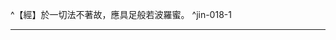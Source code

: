 ^【經】於一切法不著故，應具足般若波羅蜜。 ^jin-018-1

---

[^1]: 第二十九卷第十八＝第二十三十八【石】，〔第二十九〕－【元】【明】。（大正25，190d，n.5）
[^2]: 參見Lamotte（1949, p.1058, n.2）：pāramitā（波羅蜜）此一語詞係來自形容詞parama，其意僅單純指「最勝」、「最上」、「至高」。語源學所說「pāram ita」（去彼岸者）或「pāra-mita」（到達彼岸者），均純屬想像。關於此一語詞之語源學說明，見《俱舍論》卷18（大正29，95b26-27），《大乘阿毘達磨雜集論》卷11（大正31，747c21）。 ※有關pāramitā（波羅蜜）之語義，參見三枝充惪〈概說ボサシ、ハラミツ〉，收於《講座大乘佛教1》《大乘佛教とは何か》，pp.140-146。（春秋社，昭和56年12月1日）
[^3]: 波羅蜜。佛慧是波羅蜜，因中說果，菩薩慧亦名波羅蜜。（印順法師，《大智度論筆記》〔C022〕p.223）
[^4]: 參見Lamotte（1949, p.1058, n.3）：關於一切種智，參見《大智度論》卷11（大正25，137c-138a）。
[^5]: ┌ 佛 慧：實是波羅蜜──佛心變名一切種智......已度彼岸故。 般若波羅蜜 ┴ 菩薩慧：因得果名 菩薩名般若波羅蜜......行慧求度故。 （印順法師，《大智度論筆記》〔A029〕p.55）
[^6]: 實相：即是般若。（印順法師，《大智度論筆記》〔C003〕p.185） 慧眼淨能得實相，實相即是般若。（印順法師，《大智度論筆記》〔C031〕p.234）
[^7]: 參見釋厚觀、郭忠生合編，〈《大智度論》之本文相互索引〉，《正觀》（6），p.37：《大智度論》卷28（大正25，267a5），卷46（391b19-28），卷51（423c7-17），卷53（437c21-24），卷73（572b27-c），卷79（618a25-619b）。
[^8]: 燃燈喻，參見釋厚觀、郭忠生合編，〈《大智度論》之本文相互索引〉，《正觀》（6），p.37：《大智度論》卷79（大正25，618c2-9），卷84（651a），卷85（656a11-18），卷97（736c7-9），卷6（106c11-12）。
[^9]: 實＝是【宋】【元】【明】【宮】，〔實〕－【石】。（大正25，190d，n.9）
[^10]: 實相：不可破壞，常住不異，無能作者。（印順法師，《大智度論筆記》〔C003〕p.185）
[^11]: 「觀一切法非常非無常，......亦不作是觀」，《放光般若經》卷5有一段類似的文句，但《放光般若經》是須菩提答舍利弗，而非佛語須菩提。參見《放光般若經》卷5：「^舍利弗！所問何等為觀行般若波羅蜜？菩薩亦不觀五陰有常、無常，亦不觀五陰苦、樂，亦不觀五陰有我、非我，亦不空、亦非不空，亦不相、亦非不相，亦不願、亦非不願，亦不滅、亦非不滅，亦不寂、亦非不寂，亦不作是觀，至六波羅蜜，從內外空至有無空，及佛十八法亦復如是；諸三昧門、陀隣尼門，至薩云若，乃至滅、不滅，亦不作有常、無常觀。舍利弗！行般若波羅蜜菩薩當作是觀。」（大正8，36a12-20） 「觀諸法非常非無常」等，參見釋厚觀、郭忠生合編，〈《大智度論》之本文相互索引〉，《正觀》（6），p.37-38： 《大品般若經》卷1〈3 習相應品〉（大正8，223c20-224a4），卷2〈7 三假品〉（大正8，231a21-b2），卷3〈9 集散品〉（大正8，235b14-26），卷3〈10 行相品〉（大正8，237b13-28），卷4〈11 幻人無作品〉（大正8，240a19-b26），卷7〈26 無生品〉（大正8，270c6-17），卷7〈27 天主品〉（大正8，274b26-c1），卷12〈43 無作實相品〉（大正8，308b18-c4），卷20〈67 無盡品〉（大正8，364c14-23），卷21〈69 方便品〉（大正8，370c1-4）；Pañcaviṃśati（梵本《二萬五千頌般若經》）（DUTT），p.257。
[^12]: 般若：實法，不顛倒，想觀除，言語滅。（印順法師，《大智度論筆記》〔C004〕p.187） 實相：捨一切觀，滅一切言，離諸心行，本不生滅，如涅槃相。（印順法師，《大智度論筆記》〔C003〕p.185）
[^13]: 參見Lamotte（1949, p.1060, n.2）：有多部《般若經》均以「讚般若波羅蜜偈」作為其序文：Pañcaviṃśati（梵本《二萬五千頌般若經》）, ed. N. DUTT, pp.1-3; Aṣṭasāhasrikā（梵本《八千頌般若經》）, ed. R. MITRA, Biblotheca Indica, pp.1-3（同見R.MITRA, Sanskrit buddhist Literature of Nepal, pp.190-192）; Suvikrāntavikrāmi（《善勇猛般若經》）, ed. T. MATSUMOTO（松本德明），Die P.P.Literatur, Stuttgart, 1932, appendice, pp.1-3.但是此一「讚般若波羅蜜偈」僅見諸此等「般若經」之梵文寫本，在漢譯本及與此相當部分之西藏譯本，均沒有看到。
[^14]: 般若：無量罪除，心淨第一，能見般若。（印順法師，《大智度論筆記》〔A039〕p.74）
[^15]: 虛空：無所染著，無戲無文字。（印順法師，《大智度論筆記》〔C005〕p.189）
[^16]: 佛、般若、涅槃不二。（如法觀則一）（印順法師，《大智度論筆記》〔C022〕p.223）
[^17]: 般若：能生諸佛，是諸佛母。 能生諸佛菩薩，是眾生祖母。 （印順法師，《大智度論筆記》〔C004〕p.187）
[^18]: 見與不見俱縳俱脫。（印順法師，《大智度論筆記》〔C004〕p.187）
[^19]: 般若如幻化，見而不可見。（印順法師，《大智度論筆記》〔A039〕p.75）
[^20]: 大小道果皆出般若。（印順法師，《大智度論筆記》〔C004〕p.187）
[^21]: 二諦：世俗假名說無所說。（印順法師，《大智度論筆記》〔C006〕p.191）
[^22]: 般若：實慧如大火聚，不可觸捉。（印順法師，《大智度論筆記》〔C004〕p.187）
[^23]: 取與不取。一切不取，不取不取＝是名不取。 取於不取＝是即名取。 （印順法師，《大智度論筆記》〔C022〕p.223）
[^24]: 般若：無壞相，過言語，無所依。（印順法師，《大智度論筆記》〔C004〕p.187，〔D003〕p.242）
[^25]: 般若名大。能到智慧大海彼岸故，能生佛等四種大人故，能與眾生涅槃大果故。（印順法師，《大智度論筆記》〔C022〕p.223）
[^26]: 秦＝此【明】。（大正25，191d，n.5）
[^27]: 般若：能生四大人。（印順法師，《大智度論筆記》〔C004〕p.187）
[^28]: 六度。五度離般若，但與世間果。（印順法師，《大智度論筆記》〔D005〕p.245）
[^29]: 般若：攝聲聞辟支佛智慧盡。（印順法師，《大智度論筆記》〔C004〕p.187）
[^30]: ┌ 學：八忍、八智、九無礙中金剛三昧慧。 三學慧 ┤ 無學：第九解脫智------盡、無生智。 └ 非學非無學：乾慧地、不淨、安那般那、欲界繫四念處、四加行。 （印順法師，《大智度論筆記》〔A028〕p.54）
[^31]: 《大智度論》卷75：「^乾慧地有二種：一者、聲聞，二者、菩薩。聲聞人獨為涅槃故，勤、精進、持戒、心清淨堪任受道，或習觀佛三昧、或不淨觀、或行慈悲、無常等觀，分別集諸善法、捨不善法，雖有智慧，不得禪定水則不能得道，故名乾慧地；於菩薩則初發心乃至未得順忍。性地者，聲聞人從煖法乃至世間第一法；於菩薩得順忍，愛著諸法實相，亦不生邪見，得禪定水。」（大正25，585c28-586a8）
[^32]: 清朝：清晨。三國魏阮籍《詠懷》之七八："清朝飲醴泉，日夕棲山崗。"（《漢語大詞典》（五），p.1319）
[^33]: 國王覩無常成因緣覺。（印順法師，《大智度論筆記》〔I014〕p.431） 國王見華樹毀成辟支佛。（印順法師，《大智度論筆記》〔H025〕p.418）
[^34]: ┌ 因緣覺 辟支佛有二 ┴ 獨 覺 ┬ 本是學人，七生滿已，出無佛世，名小辟支迦 └ 百劫作功德，少具相好 ──── 名大辟支迦 （印順法師，《大智度論筆記》〔A006〕p.11） 辟支佛：因緣覺、獨覺---獨覺又二。 有相（多三十二，少一），能於深法總別相入。 小辟支或不如舍利弗等。 （印順法師，《大智度論筆記》〔D032〕p.281）
[^35]: 參見Lamotte（1949, p.1069, n.1）：依佛典之記載，辟支佛（獨覺）並有二種：部行獨覺、麟角獨覺。 部行獨覺：是古代的聲聞眾，他們於佛陀在世而正法住世時，已經證得須陀洹或斯陀含，而於無佛在世、正法不行之時，自悟得阿羅漢。參見《俱舍論》卷12（大正29，64a） 麟角獨覺：則是在百劫中，自修正覺之加行道，而其證悟勿須求諸佛陀之教法，即可獨自證悟。他們僅求本身之解脫，而不救度教化眾生。參見《俱舍論》卷12（大正29，64b），卷23（大正29，120c）
[^36]: 大辟支佛亦＝二【石】，〔大辟支佛亦〕－【宮】，（二）＋大【宋】【元】【明】。（大正25，191d，n.14）
[^37]: 一＝二【宋】【元】【宮】，〔一〕－【石】。（大正25，191d，n.16）
[^38]: 十＋（相或）【宋】【元】【明】【宮】。（大正25，191d，n.18）
[^39]: 《中阿含經》卷30《福田經》：「^云何九無學人？^（1）^思法，^（2）^昇進法，^（3）^不動法，^（4）^退法，^（5）^不退法，^（6）^護法護則不退、不護則退，^（7）^實住法，^（8）^慧解脫，^（9）^俱解脫，是謂九無學人。」（大正1，616a17-19）
[^40]: 三種智慧：聲聞智慧、辟支佛智慧、佛道智慧。
[^41]: 參見Lamotte（1949, p.1070, n.1）：此一概念在前《大智度論》卷2（大正25，66b）已有詳細說明。
[^42]: 攢＝抨【元】【明】，＝鑽【宮】，＝杵【石】。（大正25，191d，n.20） 攢（^ㄘㄨㄢˊ）：1.簇聚，聚集。攢（^ㄗㄢˇ）：1.積聚，積蓄。（《漢語大詞典》（六），p.984） 抨（^ㄆㄥ）：4.攪拌擊搗。北魏賈思勰《齊民要術‧養羊》："抨酥法：以夾榆木碗為杷子抨酥......旦起，瀉酪著甕中炙，直至日西南角，起手抨之，令杷子常至甕底。"（《漢語大詞典》（六），p.449）
[^43]: 尿＝糞【宋】【元】【明】【宮】【石】。（大正25，191d，n.22）
[^44]: ┌ 一、戒定慧俱不真實。 外道不如佛法 ┴ 二、五戒隨緣得開許。 （印順法師，《大智度論筆記》〔A028〕p.54）
[^45]: 破我。我若壞如牛皮墮無常，不壞如虛空墮常，皆無罪福。（印順法師，《大智度論筆記》〔D001〕p.237）
[^46]: 外道禪之失：我心逐禪故，多愛見慢故。（印順法師，《大智度論筆記》〔A057〕p.97）
[^47]: 外道空：觀空而取空相，空法不知我空。（印順法師，《大智度論筆記》〔C022〕p.223）
[^48]: 想＝相【宋】【宮】。（大正25，191d，n.25）
[^49]: 無想定：心雖暫滅，定力強令心滅，非智慧力，於此生涅槃想。（印順法師，《大智度論筆記》〔A057〕p.97）
[^50]: 悟＝寤【元】【明】。（大正25，191d，n.26） 寤（^ㄨˋ）：1.醒，睡醒，蘇醒。2.醒悟，覺醒。（《漢語大詞典》（三），p.1603）
[^51]: 四＝三【宋】【元】【明】【宮】【石】。（大正25，192d，n.1）
[^52]: 非非定：有細想，識依三眾住。（印順法師，《大智度論筆記》〔A057〕p.97）
[^53]: 參見Lamotte（1949, p.1072, n.2）：四眾：亦即指四無色蘊：受、想、行、識。
[^54]: 屬因緣，無常，苦，空，無我──應捨。（印順法師，《大智度論筆記》〔C031〕p.234）
[^55]: 尺蠖（^ㄏㄨㄛˋ）：蛾的幼蟲，體柔軟細長，屈伸而行。因常用為先屈後伸之喻。（《漢語大詞典》（四），p.9）
[^56]: 外道離欲得禪：依上離下，不離有頂。（印順法師，《大智度論筆記》〔A057〕p.97）
[^57]: 參見Lamotte（1949, p.1073, n.2）：外道所修持之有漏道，並無法超越非有想非無想處以證得滅受想定及涅槃。參見《大智度論》卷31（大正25，186c-187a）
[^58]: 身為牛＝牛為身【宋】【元】【明】【宮】【石】。（大正25，192d，n.3）
[^59]: 渧＝滴【宋】【元】【明】【宮】。（大正25，192d，n.6）
[^60]: 婦＝妻【宋】【元】【明】【宮】。（大正25，192d，n.7）
[^61]: ┌ 或說有或說無 ┐ │ 或說常或說無常 ├ 無智人謂為乖諍 佛隨眾生種種說 ┤ 或說苦或說樂 │ │ 或說我或說無我 ├ 智者知皆是實 └ 或說行諸善法或說無作 ┘ （印順法師，《大智度論筆記》〔A016〕p.30）
[^62]: 參見印順法師，《印度佛教思想史》，pp.137-139；《空之探究》，pp.94-101；《大智度論之作者及其翻譯》，pp.4-86。
[^63]: 蜫勒門：有隨相門，有對治門。 心心數法同相同緣。三十七品實一，觀待安立。 四念處治四倒。說愛、說瞋、說無明。見、慢、疑，無明所攝。一切結使皆入三毒。（印順法師，《大智度論筆記》〔A044〕p.82）另參見印順法師，《說一切有部為主的論書與論師之研究》，pp.16-18。
[^64]: 參見Lamotte（1949, p.1074, n.2）：這位是指《藏論》之作者摩訶迦旃延，並不是《發智論》之作者迦旃衍尼子。
[^65]: 參見《增壹阿含經》卷1（大正2，551a13-14）。
[^66]: 是＝先【宮】。（大正25，192d，n.12）
[^67]: 參見Lamotte（1949, p.1076, n.1）：此一頌文可說是佛教之基本信條：法由因而生，在《大智度論》卷11（大正25，136c4）已經提及。《五分律》卷16：「^我師所說，法從緣生，亦從緣滅，一切諸法，空無有主。」（大正22，110b17-19） 參見Vinaya, I, p.39："ye dhammā hetuppabhavā, tesaṃ hetuṃ tathāgato āha; tesañca yo nirodho, evaṃvādī mahāsamaṇo"ti.（從因所生的諸法，它們的因，如來已說；它們的滅〔如來也已說〕，大沙門有如是的教說。）另參見Samanta-pāsādikā（《善見律》）, V, p.975。
[^68]: 參見《大集法門經》卷上：「^四顛倒是佛所說，謂：無常謂常，是故生起想顛倒、心顛倒、見顛倒；以苦謂樂，是故生起想、心、見倒；無我謂我，是故生起想、心、見倒；不淨謂淨，是故生起想、心、見倒。如是等名為四顛倒。」（大正1，229c20-24）
[^69]: 《大智度論》卷19：「^是八正道有三分：三種為戒分，三種為定分，二種為慧分。」（大正25，203a23-24） 戒分：正語、正業、正命；定分：正精進、正念、正定；慧分：正見、正思惟。
[^70]: 《阿毘達磨品類足論》卷1：「^隨眠有七種，謂欲貪隨眠、瞋隨眠、有貪隨眠、慢隨眠、無明隨眠、見隨眠、疑隨眠。欲貪隨眠有五種，謂欲界繫見苦、集、滅、道、修所斷貪。......有貪隨眠有十種，謂色界繫五、無色界繫五。色界繫五者，謂色界繫見苦、集、滅、道、修所斷貪。無色界繫五亦爾。」（大正26，693b28-c5）
[^71]: 〔十〕－【宮】【明】。（大正25，192d，n.13）
[^72]: 《大正藏》原文雖作「十五種瞋是瞋恚毒」，但【宮】【明】本作「五種瞋是瞋恚毒」。因為色界與無色界無瞋，故從內容看來，似以「五種瞋是瞋恚毒」為佳。參見：《阿毘達磨品類足論》卷1：「^瞋隨眠有五種，謂見苦、集、滅、道、修所斷瞋。」（大正26，693c2-3）
[^73]: 《阿毘達磨品類足論》卷1：「^無明隨眠有十五種，謂欲界繫五、色界繫五、無色界繫五。欲界繫五者，謂欲界繫見苦、集、滅、道、修所斷無明，色、無色界繫各五亦爾。」（大正26，693c8-11）
[^74]: 結＝諸【宋】【元】【明】【宮】【石】。（大正25，192d，n.14）
[^75]: ┌ 佛自說諸法名義。 阿毘曇有二 ┴ 佛說諸法名，後弟子解其義。 （印順法師，《大智度論筆記》〔A029〕p.56）
[^76]: 現存《阿含經》未見「世第一法」之語詞。 參見《阿毘達磨大毘婆沙論》卷2所引契經：「^《契經》中佛世尊說：若有一類於諸行中不能如理思惟，能起世第一法，無有是處；若不能起世第一法，能入正性離生，無有是處；若不能入正性離生，能得預流、一來、不還、阿羅漢果，無有是處；若有一類於諸行中能如理思惟，起世第一法，斯有是處。」（大正27，5b11-17）
[^77]: 空門，參見印順法師，《空之探究》，pp.92-101。
[^78]: 參見《中阿含經》卷11《頻鞞娑邏王迎佛經》（大正1，498a-b），《頻婆娑羅王經》（大正1，826a-c）。
[^79]: 參見Lamotte（1949, p.1079, n.2）：參見《中阿含經》卷11（62經）《頻鞞娑邏王迎佛經》：「^愚癡凡夫不有所聞，見我是我而著於我，但無我，無我所；空我，空我所。法生則生，法滅則滅，皆由因緣合會生苦。若無因緣，諸苦便滅。眾生因緣會相續，則生諸法。」（大正1，498b10-14）
[^80]: 印順法師，《空之探究》，pp.98-99： ^說法空的聲聞學派，引了《大空經》、《梵網經》、《義品》三經，並說「處處聲聞經中說諸法空」。《大智度論》在說「一切法空」後，又簡略的引述了聲聞藏的六（或七）經，如《大智度論》卷31（大正25，295b-c）說。（詳見印順法師，《空之探究》，pp.92-101）。
[^81]: 參見《雜阿含經》卷14（297經）（大正2，84c11-85a10）。
[^82]: 印順法師，《空之探究》，p.84： ^《大空經》所說，是否定「老死（等）是我」、「老死屬我」的邪見，與「命即是身」、「命異身異」的二邊邪見相同，而說十二緣起的中道正見。命即是身──我即老死（以身為我）。命異身異──老死屬我（以身為我所）。命是一般信仰的生命自體，也就是我的別名。身是身體（肉體），這裡引申為生死流轉（十二支，也可約五陰，六處說）的身心綜合體。
[^83]: 愛受＝受愛【宋】【元】【明】【宮】【石】。（大正25，192d，n.19）
[^84]: 參見印順法師，《空之探究》，pp.93-97。
[^85]: 參見Lamotte（1949, p.1081, n.1）：參見Dīgha（巴利《長部》） I, pp.22-24；《長阿含經》卷14（21經）《梵動經》（大正1，89c19-94a12）。關於「十四無記法」之說明，參見《大智度論》卷2（大正25，74c）。
[^86]: 念佛三昧：平時念佛，雖失念命終，必至善處。（印順法師，《大智度論筆記》〔C002〕p.182）
[^87]: 佛慰摩訶男死必生善處。（印順法師，《大智度論筆記》〔H025〕p.418） 摩訶男王問佛後生事。（印順法師，《大智度論筆記》〔I014〕p.431） 參見《雜阿含經》卷33（930經）（大正2，237b22-c8），《別譯雜阿含經》卷8（155經）（大正2，432b14-27）。
[^88]: 無常：處處說無常，處處亦說不滅，法若生滅無常，云何言功德熏心。（印順法師，《大智度論筆記》〔D018〕p.262）
[^89]: 《大智度論》卷1：「^有四種悉檀：一者、世界悉檀，二者、各各為人悉檀，三者、對治悉檀，四者、第一義悉檀。」（大正25，59b18-20） ┌ 破常顛倒───說無常 ┌ 對治悉檀 ┴ 破不信後世──說行業百千萬世不失 佛法 ┴ 第一義悉檀──實相非常非無常 （印順法師，《大智度論筆記》〔A016〕p.30）
[^90]: 無常：破常故說無常，非第一義（邪見）。（印順法師，《大智度論筆記》〔D018〕p.262） 《大智度論》卷1：「^著常顛倒眾生，不知諸法相似相續有。如是人觀無常，是對治悉檀，非第一義。何以故？一切諸法自性空故。如說偈言：無常見有常，是名為顛倒，空中無無常，何處見有常？」（大正25，60b13-18）
[^91]: 實相非常非無常。（印順法師，《大智度論筆記》〔C003〕p.184）
[^92]: 論力與佛論。（印順法師，《大智度論筆記》〔H025〕p.418） 參見Lamotte（1949, p.1084, n.1）：此處所提及之論力梵志應該就是巴利文獻所稱之遊行者外道波須羅（Pasūra）（cf. Suttanipāta（巴利《經集》）v. 824-v. 834; Suttanipāta Comm.（巴利《經集》注釋書） II, p.538以下）。......佛陀即是在此一場合宣說《波須羅經》（Pasūrasutta），而其偈頌被編入《經集》（Suttanipāta）之〈義品〉（Aṭṭhaka）。 另參見印順法師，《空之探究》，pp.97-98，《佛說義足經》卷上（大正4，179c-180a）。
[^93]: 梨＝利【宋】【元】【明】【宮】【石】。（大正25，193d，n.5） 梨昌：Licchavi。《一切經音義》：「^隨耶利（或云墮舍利，或云墮舍種，或言栗唱，或言離昌，或作離車，或作𤝽車，或作梨昌，皆梵言訛轉也。正言栗呫婆，此云仙族、王種。呫音昌葉反，經論中或作「離車」或作「律車」，同一也）。」（大正54，357c15-16）
[^94]: 雇：1.買勞動力。5.給價，付報酬。（《漢語大詞典》（十一），p.833）
[^95]: 各＝名【宋】【元】【明】【宮】。（大正25，193d，n.8）
[^96]: 參見Lamotte（1949, p.1089, n.1）：關於《義品》，即是所謂之Arthavarga。在此之前，《大智度論》已經兩次引用此一古老之典籍，第一次引稱《眾義經》（卷1（大正25，60c-61a）），第二次則稱《阿他婆耆經》（卷1（大正25，63c-64a））。此處所引之五首詩頌相當於巴利《義品》之《婆須羅經》（Pasūrasutta）之十首詩頌（Suttanipāta（巴利《經集》）v.824-v.834）。
[^97]: 參見Lamotte（1949, p.1089, n.2）：參較Suttanipāta（巴利《經集》）, v. 824：「他們說：『只有這個是清淨』；而他們認其他的教法都沒有清淨。他們認為是好而信受之教法，大多依附於單一之真理。」
[^98]: 參見Lamotte（1949, p.1089, n.3）：Suttanipāta（巴利《經集》）v. 825：「他們喜好爭辯，強迫大眾，指摘某某愚蠢；他們進行論辯，攻擊他人，期望受到讚賞且表現善於言說。」
[^99]: 墮＝墜【宋】【元】【明】【宮】。（大正25，193d，n.9）
[^100]: 參見Lamotte（1949, p.1089, n.4）：Suttanipāta（巴利《經集》）v.827a,c; 829a,c; 830c,d：「其主張被認為是低劣之人感到苦惱，憂傷失敗。另一方面，受大眾讚揚之人則呈現歡顏，且洋洋得意。看到這些，你們不要再諍論了，因為有智之人說：清淨並不在（諍論）那裡。」
[^101]: 印順法師，《空之探究》，p.98：「^〈義品〉的成立很早，《雜阿含經》（「弟子記說」）已經解說到了（卷20（大正2，144b-c））。從《大智度論》與《瑜伽論》的引用，可見〈義品〉對大乘法性空寂離言的思想，是有重要影響的。上文所引的五偈，是論力（《義足經》作勇辭，勇辭是論力的異譯。《經集》〈義品〉作波須羅）梵志舉外道的種種見，想與佛論諍誰是究竟的。佛告訴他：人都是愛著自己的見解，以自己的見解為真理，自是非他的互相論諍，結果是勝利者長憍慢心，失敗者心生憂惱。這意味著：真理是不能在思辨論諍中得來的，引向法性離言空寂的自證。」
[^102]: 空：法自性空，不以智慧故空。（印順法師，《大智度論筆記》〔C014〕p.209） 大乘法空：法性自空，不以智慧方便故空。（印順法師，《大智度論筆記》〔D015〕p.259）
[^103]: 自＋（相）【宋】【宮】【石】。（大正25，193d，n.13）
[^104]: 參見釋厚觀、郭忠生合編，〈《大智度論》之本文相互索引〉，《正觀》（6），p.39： （1）《大品般若經》卷3〈9 集散品〉（大正8，235a），卷16〈54 大如品〉（大正8，337b4-5），卷21〈70 三慧品〉（大正8，373c3-10）。 （2）《放光般若經》卷2〈11 本無品〉（大正8，14b），卷12〈55 歎深品〉（大正8，85b2），卷16〈70 漚惒品〉（大正8，112c4-8）。 （3）《Pañcaviṃśati》（梵本《二萬五千頌般若經》）（DUTT），p.257。
[^105]: 〔真空〕－【宋】【元】【明】【宮】【石】。（大正25，193d，n.11）
[^106]: 大乘法空：諸法真空不破不壞。（印順法師，《大智度論筆記》〔D015〕p.259）
[^107]: 見＋（人）【宋】【元】【明】【宮】。（大正25，193d，n.13）
[^108]: 畢竟空：無決定相可取，第一實法滅諸戲論涅槃相。 是真空＝＝ 愛多者，喜生著，以無常苦義示之，名無作解脫門 見多者，虛妄分別諸法生邪見，直為說畢竟空 （印順法師，《大智度論筆記》〔C006〕p.192）
[^109]: 愛＝受【石】。（大正25，194d，n.1）
[^110]: 須陀（śveta），《一切經音義》卷43：「^須陀食，或云修陀，此天食也。修陀，此譯云白也；《隨相論》云：須陀，此云善陀，此言貞實也。」（大正54，597b16） 《翻譯名義集》卷7：「^修陀，此譯云白，或云須陀，此天食也。」（大正54，1174b22）
[^111]: 參見《大智度論》卷31（大正25，287c-288a），卷94（大正25，720c）。
[^112]: 〔貴〕－【宋】【元】【明】【宮】【石】。（大正25，194d，n.6）
[^113]: 田夫啞鹽譬。（印順法師，《大智度論筆記》〔I014〕p.431） 參見Lamotte（1949, p.1094, n.1）：關於此一譬喻，參見《百喻經》卷1（大正4，543a）。
[^114]: 不行功德而欲得空是為邪見。（印順法師，《大智度論筆記》〔D015〕p.259）
[^115]: 知佛法義不相違，皆無有罣礙，是般若力。（印順法師，《大智度論筆記》〔A039〕p.75）
[^116]: 蜫勒門：偏執墮有無中。（印順法師，《大智度論筆記》〔A044〕p.82） 印順法師，《印度佛教思想史》，p.138： ^阿毘曇分別法的自相、共相，因而引起一一法實有自性的執見，所以墮在有中。空門說法空，如方廣道人那樣，就是墮在空無中。蜫勒是大迦旃延所造的論，依真諦的《部執異論疏》說：大眾部分出的分別說（玄奘譯作「說假」）部，是大迦旃延弟子：『此是佛假名說，此是佛真實說；此是真諦，此是俗諦。』分別的說實說假，說真說俗，很可能墮入有無中的。
[^117]: 知一相，能知種種相。（印順法師，《大智度論筆記》〔C004〕p.188）
[^118]: ┌ 初學種種別，後皆同一。───┐ 一道、種種道 ┴ 雖一道無二，導眾生故分別說。┴ 一相、種種相 （印順法師，《大智度論筆記》〔A009〕p.16。參見《大智度論》卷27（大正25，258b）
[^119]: ┌─┬ 有 ------因是有，諸法有心生（言無即是有） │ └ 無 ------此（牛）無彼（羊）故，法若即有，羊應是牛，法若異， │ 有則無 ├── 一 ------因一一心生，積眾一假名多 菩薩觀一切法一相 ┼─┬ 有因------諸法皆有所因 │ └ 無因------因若有因則無窮，無窮則無因；因若無因，此因亦非因 ├─┬ 有相------法法有相，如地堅等 │ └ 無相------緣合而生，無自性故 └── 不合、不散，無色、無形、無對、無示、無說，一相，所謂無相 （印順法師，《大智度論筆記》〔A030〕p.57）
[^120]: （一）＋相【元】【明】。（大正25，194d，n.7）
[^121]: 〔法〕－【宋】【元】【明】【宮】【石】。（大正25，194d，n.9）
[^122]: 〔等〕－【宋】【元】【明】【宮】【石】。（大正25，194d，n.10）
[^123]: 參見稍前之文（大正25，194b7）。
[^124]: ┌ 一法是地，餘三應非 ┌ 甲、破四塵和合為地 ┴ 四法云何為一 │ 乙、破四塵合時生地 ──能所既異，應有異根異識知地 破四大 ┤ ┌ 若所造但可見色，香味觸應非地 │ │ 若能造是堅相，水月等中應無堅可得 │ ┌ 難能所不同 ┴ 風及風種應分別，地及地種應無異 └ 丙、破毘曇假實四大 ┤ ┌ 都熱應捨自相 │ ┌ 三大隨一大┴ 不熱應不名火 └ 難四大不離 ┴ 細不可知應是無 （印順法師，《大智度論筆記》〔A031〕p.58）
[^125]: 色蘊：色、香、味、觸和合名地。（印順法師，《大智度論筆記》〔D001〕p.236） 參見Lamotte（1949, p.1097, n.6）：在世俗之用法，「地」──此應與「地界」加以區別──是指顏色（顯色）與外形（形色）〔《俱舍論》卷1（大正29，3b），地謂顯形色）〕；然而一切可見色之中，色與香、味、觸不是可分離的〔《俱舍論》卷1（大正29，18c）〕。
[^126]: 參見Lamotte（1949, p.1098, n.1）：異論者此處所提出的辯解是（說一切有部）毘婆沙師之理論。依其理論，所謂之「地界」（此處譯為「地種」）與一般世俗所稱之「地」，二者是有所不同的。在作為大種時，「地界」同時兼指是特性（自性），即堅性，以及依賴「地界」所成立之物質，即大種所造色。而在一般之用法，「地」之一字是指顯色（顏色）及形色（外形）。但是大種無法單獨的存在；四大種在一切物質客體上展現其業用：持（dhṛti）、攝（saṃgraha）、熟（pakti）及長（vyūhana）。〔《俱舍論》卷1（大正29，3b），《俱舍論》卷4（大正29，18c）〕 另一方面，由大種所任持之所造色，則與香、味、觸三者相依互存，不可分離。從而物質的最小構成物──微聚（saṃghātāṇu，極微之聚合）最少有八種實體：四大種及四所造色：色、香、味、觸〔《俱舍論》卷4（大正29，18b24-25）〕。《大智度論》此處即在批評此種理論。
[^127]: 則＝相【宋】【元】【明】【宮】。（大正25，194d，n.12）
[^128]: 色蘊。水月等色中無堅相。（印順法師，《大智度論筆記》〔D001〕p.236）
[^129]: 參見Lamotte（1949, p.1099, n.1）：依《俱舍論》卷1〈1 分別界品〉（大正29，3b）之說明，風界是以「動」為性之法；而世間所稱「風」是指「風界」，或是指顯色及形色；而事實則說「黑風」、「團色」等等。
[^130]: 參見Lamotte（1949, p.1099, n.2）：例如地種是堅性，仍存在於水，因為水支撐船等等。
[^131]: 〔可〕－【宋】【元】【明】【宮】【石】。（大正25，195d，n.1）
[^132]: 〔相〕－【宋】【元】【明】【宮】。（大正25，195d，n.2）
[^133]: ┌ 若有相，則非無相 無相 ┴ 若無相，不應作難 （印順法師，《大智度論筆記》〔A030〕p.57）
[^134]: 參見Lamotte（1949, p.1100, n.1）：無相無相三昧是以無相三昧之非擇滅無為為所緣境界，參見《俱舍論》卷28〈8 分別定品〉（大正29，150a）。
[^135]: 參見印順法師，《說一切有部為主的論書與論師之研究》，pp.152-154： ^〈辯千問品〉：依古阿毘達磨，《法蘊論》的論題，而作諸門分別，這是不消多說的。然對〈千問〉的意義，還值得考慮。奘譯《品類論》卷10〈辯千問品〉（大正26，733a）說：「學處淨果行聖種，正斷神足念住諦，靜慮無量無色定，覺分根處蘊界經。......經謂頌中前九後九，及各總為一，合有二十經。依一一經，為前五十問。」《眾事分阿毘曇論》，雖分列前九後九──十八經，但沒有總經；就是《品類論》，也是沒有的。所以，奘譯本想依二十經，各五十問，合成千問，以解說〈千問品〉的名義，與實際是不相符合的。考《大智度論》卷18（大正25，195a）說：「一切法攝入二法中，所謂名、色，色、無色，可見、不可見，有對、無對，有漏、無漏，有為、無為等，二百二法門，如千難品說」。又《論》卷27（大正25，259b-c）說：「一切法，所謂色、無色法，可見、不可見，有對、無對，有漏、無漏......如是等無量二法門攝一切法，如阿毘曇攝法品中說。」〈千難品〉，是〈千問品〉的異譯。所說的「二百二法門」，應讀為「二，百二法門」；就是二數的法門，有百零二門。這與〈辯攝等品〉（就是〈攝法品〉）的百零三門，《法集論》的百門，雖次第與內容有出入，但數目是非常接近的。據龍樹所見的，〈千問品〉與〈攝法品〉，是一樣的。這在銅鍱部：《法集論》是二數的百法門；《分別論》的「問分」（論門分別），也還是二數的百法門。《舍利弗阿毘曇論》「非問分」〈界品〉，凡六十二門；「問分」的分別，雖減省為三十四門，大致也還是相同的。但與此相當的〈辯攝等品〉，〈辯千問品〉，論門的距離很大。依龍樹所見，〈千問品〉的論門分別，是與〈辯攝等品〉一致的。千問，只是形容論門問答的眾多而已。或者對論門重新整理，大概是五十問吧（確數是很難計算的）！這才以二十經，總成千問，這不是說一切有部〈千問品〉的原型。總之，《法集論》的論母與〈概說品〉，《舍利弗阿毘曇論》「非問分」〈界品〉，與〈辯攝等品〉相當。《分別論》的「問分」，《舍利弗阿毘曇論》「問分」，與〈辯千問品〉相當。這都是承受古型的阿毘達磨，而成為某一部派的新論書。
[^136]: 說＝脫【宮】。（大正25，195d，n.4）《大正藏》原作「說」，今依【宮】作「脫」。 《長阿含經》卷9（10經）《十上經》：「^云何二證法，謂明與解脫。」（大正1，53a19）
[^137]: 《阿毘達磨大毘婆沙論》卷42：「^云何易滿？答：諸不重食、不重噉、不多食、不多噉、不大食、不大噉，少便能濟，是謂易滿。不重食等，名雖有異，而體無別，皆為顯示易滿義故。云何易養？答：諸不饕、不極饕，不餮、不極餮，不耽、不極耽，不嗜、不極嗜，不好咀嚼，不好嘗啜，不選擇而食，不選擇而噉，趣得便濟，是謂易養。諸不饕等，名雖有異而體無別，皆為顯示易養義故。」（大正27，215c29-216a7）
[^138]: 〔分別〕－【宋】【元】【明】【宮】【石】。（大正25，195d，n.6）
[^139]: 〔更不......也〕十字－【石】。（大正25，195d，n.9）
[^140]: 《阿毘達磨大毘婆沙論》卷141：「^四神足者：一、欲三摩地斷行成就神足，二、勤三摩地斷行成就神足，三、心三摩地斷行成就神足，四、觀三摩地斷行成就神足。問云：何名神？云何名足？有作是說：三摩地名神，欲等四名足，由四法所攝受令三摩地轉故。」（大正27，725a28-b3）
[^141]: 《眾事分阿毘曇論》卷4：「^四聖種：謂隨乞得衣知足聖種，謂隨乞得食知足聖種，謂隨得眠臥具等知足聖種，謂樂閑靜樂修聖種。」（大正26，645a28-b2）
[^142]: 《長阿含經》卷8（9經）《眾集經》：「^謂四知：可受知受、可行知行、可樂知樂、可捨知捨。」（大正1，51a25-26）
[^143]: 《成實論》卷6：「^如四信中，於佛等生淨心。」（大正32，288a19） 《大乘義章》卷11：「^大乘所說多同毘曇，又說四信為不壞淨。」（大正44，683a7-8） 四信：信佛、信法、信僧、信聖戒。
[^144]: 《長阿含經》卷8（9經）《眾集經》：「^四道：苦遲得、苦速得、樂遲得、樂速得。」（大正1，51a12-13）
[^145]: 《大集法門經》卷1：「^四攝法是佛所說：謂布施、愛語、利行、同事。」（大正1，229b28-29）
[^146]: 《大寶積經》卷52：「^菩薩摩訶薩，修行般若波羅蜜多故，於四依趣善能具足。何等為四？所謂依趣於義，不依趣文；依趣於智，不依趣識；依趣於了義經，不依趣不了義經；依趣於法，不依趣數取趣者。」（大正11，303b24-28）
[^147]: 四善根：煖、頂、忍、世第一法。
[^148]: 《阿毘達磨大毘婆沙論》卷29：「^復次，若有行相加行、無間、解脫、勝進四道可得。」（大正27，150b26-27）
[^149]: 參見《成實論》卷2〈16 四法品〉：「^經中說天人四輪能增善法：一、住善處，二、依善人，三、自發正願，四、宿殖善根。」（大正32，250b19-21）
[^150]: 《成實論》卷2：「^有四堅法：說堅、定堅、見堅、解脫堅。說堅者，若說一切有為皆無常、苦、一切無我寂滅泥洹，是名說堅，是聞慧滿；因此得定，名思慧滿；因此定故觀有為法無常苦等能得正見，名修慧滿；三慧得果，名解脫堅。」（大正32，250b26-c2）
[^151]: 四無所畏：1、說一切智無所畏（諸法現等覺無畏），2、說漏盡無所畏，3、說障道無所畏，4、說盡苦道無所畏。（參見《大智度論》卷25（大正25，241b24-246a22））
[^152]: 《大智度論》卷27：「^五無學眾道：無學戒眾道乃至無學解脫知見眾道。」（大正25，258a25-27）
[^153]: 《成實論》卷16：「^得欲界淨善能斷不善，如說五出性，若聖弟子或念五欲不生喜樂，心不通暢，如燒筋羽，若念出法心則通暢。」（大正32，368a17-19） 五出要界：欲出要，瞋恚出要，嫉妬出要，色出要，身見出要。參見《長阿含經》卷8（9經）《眾集經》（大正1，51b27-c3）。
[^154]: 《成實論》卷14：「^五解脫處：一者、若佛及尊勝比丘為之說法，隨其所聞，則能通達語言義趣，以通達故心生歡喜，歡喜則身猗，身猗則受樂，受樂則心攝，是初解脫處，行者住此解脫處，故憶念堅強，心則攝定，諸漏盡皆滅必得泥洹。二者、善諷誦經。三者、為他說法。四者、獨處思量諸法。五者、善取定相。」（大正32，355a2-8）
[^155]: 《增壹阿含經》卷20：「^何者是五大施？目連報言：^（1）^一者、不得殺生，此名為大施。長者！當盡形壽修行之。^（2）^二者、不盜名為大施。當盡形壽修行。^（3）^不婬、^（4）^不妄語、^（5）^不飲酒。當盡形壽而修行之。」（大正2，648a15-19）
[^156]: 《阿毘曇毘婆沙論》卷16：「^五智者：法智、比智、道智、盡智、無生智。」（大正28，121b28）
[^157]: 《阿毘達磨大毘婆沙論》卷174：「^有五不還：謂中般涅槃、生般涅槃、有行般涅槃、無行般涅槃、上流往色究竟。」（大正27，873c12-13）
[^158]: 五淨居天：1、無煩天，2、無熱天，3、善見天，4、善現天，5、色究竟天。
[^159]: 〔道〕－【宮】【石】。（大正25，195d，n.12）五治道：待考。
[^160]: 《長阿含經》卷9（10經）《十上經》：「^云何五生法？謂賢聖五智定：一者、修三昧現樂後樂，生內外智；二者、賢聖無愛，生內外智；三者、諸佛賢聖之所修行，生內外智；四者猗寂滅相，獨而無侶，而生內外智；五者、於三昧一心入、一心起，生內外智。」（大正1，53c23-28） 《瑜伽師地論》卷12（大正30，339a24-b12）。 《成實論》卷12：「^問曰：經中說聖五智三昧，何者是耶？答曰：佛自說，行者作是念：我此三昧聖清淨，是名初智；此三昧非凡夫所近，是智者所讚，是第二智；此三昧寂滅，妙離故得，是第三智；此三昧現在樂，後得樂報，是第四智；此三昧我一心入一心出，是第五智。 ^（1）^佛示定中亦有智慧，非但繫心。行者修習定時若生煩惱，於中生智除此煩惱，欲令三昧為聖清淨，是名初智。^（2）^聖清淨者，謂非凡夫所近，是智者所讚；非凡夫者，謂諸聖人以得智故不名凡夫，此智能破假名，是第二智。^（3）^薄諸煩惱貪等煩惱滅，故名寂滅，寂滅故妙，離諸煩惱故得名為離，得此皆是離欲道，是第三智。^（4）^隨證煩惱斷，得安隱寂滅，離熱樂故名現樂後樂，現樂名離煩惱樂，後樂謂泥洹樂，是第四智。^（5）^行者常行無相心，故常一心出入，是第五智。」（大正32，337c29-338a17）
[^161]: 《成實論》卷12：「^經中說五聖枝三昧：謂喜、樂、清淨心、明相、觀相；喜是初禪、二禪喜相同故名為一枝，第三禪以離喜樂別為一枝，第四禪中清淨心名第三枝，依此三枝能生明相、觀相，是明相與觀相為因，能壞裂五陰。觀五陰空故名觀相，能至泥洹故名為聖。」（大正32，337c24-29） 《瑜伽師地論》卷12（大正30，339b13-c29）。
[^162]: 《十誦律》卷49：「^有五如法語：實非不實、時非不時、善非不善、慈非不慈、益非不益。」（大正23，360b24-26）
[^163]: 《大集法門經》卷2：「^復次，六捨行是佛所說，謂見色行是色捨處、聞聲行是聲捨處、齅香行是香捨處、了味行是味捨處、覺觸行是觸捨處、知法行是法捨處。」（大正1，231c15-18）
[^164]: （1）《長阿含經》卷9（10經）《十上經》：「^云何六增法？謂六敬法：敬佛、敬法、敬僧、法戒、敬定、敬父母。」（大正1，54a24-26） （2）《薩婆多部毘尼摩得勒伽》卷7：「^復有六愛敬，謂身業慈、口業慈、意業慈、賢聖共戒、賢聖同見、如法所得衣鉢之餘施同梵行。」（大正23，609b13-15）
[^165]: 《阿毘曇毘婆沙論》卷35：「^六種阿羅漢：謂退法、憶法、護法、等住、能進、不動。」（大正28，261a19-20）
[^166]: 《阿毘達磨大毘婆沙論》卷4：「^如是見道，為欲對治見所斷惑，安布六地：一未至定乃至第六第四靜慮。」（大正27，19b3-4）
[^167]: 《阿毘達磨集異門足論》：「^六隨念者，云何為六？答：一、佛隨念，二、法隨念，三、僧隨念，四、戒隨念，五、捨隨念，六、天隨念。」（大正26，433a2-3）
[^168]: 《成實論》卷12：「^問曰：經中說六三昧：^（1）^有一相修為一相，^（2）^有一相修為種種相，^（3）^有一相修為一相、種種相，^（4-6）^種種相修亦如是。何者是耶？答曰：一相者應是禪定，禪定於一緣中一心行故，種種相應是知見，知諸法種種性故，於五陰等諸法中方便故。問曰：云何一相修為一相？答曰：若人因定還能生定者是；一相修為種種相者，若人因定能生知見者是。一相修為一相、種種相者，若人因定能生禪定及五陰方便者是。種種相修亦如是。」（大正32，338a20-29）
[^169]: 《長阿含經》卷8（10經）《十上經》：「^復有七法，謂七覺意：念覺意、法覺意、精進覺意、喜覺意、猗覺意、定覺意、護覺意。」（大正1，52b7-9）
[^170]: 《長阿含經》卷9（10經）《十上經》：「^七財：信財、戒財、慙財、愧財、聞財、施財、慧財為七財。」（大正1，54b15-16）
[^171]: 《成實論》卷12：「^有七依，依初禪得漏盡，乃至依無所有處得漏盡。依名因此七處得聖智慧，如說攝心能生實智。」（大正32，338c18-20）
[^172]: 《成實論》卷12：「^七想定即七依也。」（大正32，339a9）
[^173]: 《阿毘達磨集異門足論》卷17：「^七妙法者，云何為七？答：一、信，二、慚，三、愧，四、精進，五、念，六、定，七、慧。」（大正26，437a7-8）
[^174]: 《長阿含經》卷9（10經）《十上經》：「^云何七知法？謂七勤：勤於戒行、勤滅貪欲、勤破邪見、勤於多聞、勤於精進、勤於正念、勤於禪定。」（大正1，54c6-9） 《七知經》卷1：「^有七法道弟子，現世安隱和悅多行，精進法觀令習得盡。何謂七法？一、知法，二、知義，三，知時，四、知節，五、自知，六、知眾，七、知人。」（大正1，810a7-10）
[^175]: 參見《中阿含經》卷2（6經）《善人往經》（大正1，427a13-c22），《阿毘達磨大毘婆沙論》卷175（大正27，877c-879c）。 七善人去處，又稱為七善士趣，為生般、有行般、無行般、速般、非速般、經久般、上流般涅槃等七種不還果之聖者。
[^176]: 《大智度論》卷21：「^八背捨者，內有色外亦觀色是初背捨，內無色外觀色是第二背捨，淨背捨身作證第三背捨，四無色定及滅受想定是五，合為八背捨。背是淨潔五欲，離是著心，故名背捨。」（大正25，215a7-11）詳見《大智度論》卷21（大正25，215a11-216a3）。
[^177]: 八勝處：1、內有色想觀外色少勝處，2、內有色想觀外色多勝處，3、內無色想觀外色少勝處，4、內無色想觀外色多勝處，5、青勝處，6、黃勝處，7、赤勝處，8、白勝處。 詳見《大智度論》卷21（大正25，216a3-c22）。
[^178]: 《長阿含經》卷下《十報法經》：「^合有八大人念，何等為八？一為念道法少欲者，非多欲者；二為道法足者，不足者無有道法。三為道法受行者，不受行者無有道法。四為道法精進者，不精進者無有道法。五為道法守意者，不守意者無有道法。六為道法定意者，不定意者無有道法。七為道法智慧者，不智慧者無有道法。八為道法無有家樂、無有家不樂共居，有家樂、共居無有道法------是為八大人念。」（大正1，238b3-12）
[^179]: 《長阿含經》卷9（10經）《十上經》：「^云何八精進？比丘入村乞食，不得食還，即作是念：^（1）^我身體輕便，少於睡眠，宜可精進坐禪、經行、未得者得、未獲者獲、未證者證。於是，比丘即便精進，是為初精進比丘。^（2）^乞食得足，便作是念：我今入村，乞食飽滿，氣力充足......比丘即尋精進。^（3）^精進比丘設有執事，便作是念：我向執事，廢我行道。今宜精進坐禪、經行......比丘即尋精進。^（4）^精進比丘設欲執事，便作是念：明當執事，廢我行道......比丘即便精進。^（5）^精進比丘設有行來，便作是念：我朝行來，廢我行道......比丘即尋精進。^（6）^精進比丘設欲行來，便作是念：我明當行，......比丘即便精進。^（7）^精進比丘設遇患時，便作是念：我得重病或能命終，今宜精進......。^（8）^精進比丘患得小差（瘥），復作是念：我病初差，或更增動，廢我行道。......比丘即便精進坐禪、經行──是為八。」（大正1，55b9-c5）
[^180]: 八丈夫，參見《雜阿含經》卷33（925經）（大正2，235b22-c26）。〔參見講義p.495（補遺）〕
[^181]: 《舍利弗阿毘曇論》卷15：「^何謂九次第定？如比丘離欲惡不善法、有覺有觀、離生喜樂，成就初禪行，乃至離非想非非想處、成就滅受想定，是名九次第定。」（大正28，643b5-8）
[^182]: 減＝滅【宋】【元】【明】【宮】。（大正25，195d，n.14）
[^183]: 〔色〕－【宋】【元】【明】【宮】。（大正25，195d，n.16）
[^184]: 九＋（也）【宋】【元】【明】【宮】。（大正25，195d，n.17）
[^185]: 〔從名......九〕八字－【石】。（大正25，195d，n.15） （1）^名色、^（2）^六入處、^（3）^觸、^（4）^受、^（5）^愛、^（6）^取、^（7）^有、^（8）^生、^（9）^老死。
[^186]: （得盡...也）八字－【宋】【元】【明】【宮】【石】。（大正25，195d，n.18）
[^187]: 〔六禪三無色〕－【宋】【元】【明】【宮】【石】。（大正25，195d，n.19）。 九無漏地：能引發無漏慧的九種定地：1、未到地定，2、初禪，3、中間禪，4、二禪，5、三禪，6、四禪，7、空無邊處定，8、識無邊處定，9、無所有處定。
[^188]: 《阿毘達磨大毘婆沙論》卷94：「^云何十無學支？謂無學正見乃至正定，及無學正解脫、正智。」（大正27，486a29-b1）
[^189]: 《大般若波羅蜜多經》卷3：「^十想：謂無常想、苦想、無我想、不淨想、死想、一切世間不可樂想、厭食想、斷想、離想、滅想。」（大正5，12a21-23）
[^190]: 《大智度論》卷2：「^十智：法智、比智、世智、他心智、苦智、集智、滅智、道智、盡智、無生智。」（大正25，70b1-3）
[^191]: 《眾事分阿毘曇論》卷4：「^十一切入：謂地一切入，一相生上下諸方，無二無量，是名初一切入處。水、火、風入，青、黃、赤、白、空一切入處，識一切入處，一相生上下諸方，無二無量。是名十一切入處。」（大正26，646 b8-11）
[^192]: 《大乘義章》卷13：「^十善大地：所謂無貪、無瞋、慚、愧、信、猗、不放逸、不害、精進、捨。」（大正44，725a22-23）
[^193]: 十力：1、處非處智力，2、業異熟智力，3、靜慮、解脫、等持、等至智力，4、根勝劣智力，5、種種勝解智力，6、種種界智力，7、遍趣行智力，8、宿住隨念智力，9、死生智力，10、漏盡智力。（參見《大智度論》卷24（大正25，235c-241b）） 參見《阿毘達磨俱舍論》卷27（大正29，140b9-17）。
[^194]: 《阿毘達磨俱舍論》卷25：「^論曰：此覺分名雖三十七，實事唯十，即慧、勤等，謂^（1）^四念住、慧根、慧力、擇法覺支正見以慧為體。^（2）^四正斷、精進根、精進力、精進覺支、正精進以勤為體。^（3）^四神足、定根、定力、定覺支、正定以定為體。^（4）^信根、信力以信為體。^（5）^念根、念力、念覺支、正念以念為體。^（6）^喜覺支以喜為體。^（7）^捨覺支以行捨為體。^（8）^輕安覺支以輕安為體。^（9）^正語、正業、正命以戒為體。^（10）^正思惟以尋為體，如是覺分實事唯十，即是信等五根力上，更加喜、捨、輕安、戒、尋。毘婆沙師說有十一：身業、語業不相雜故，戒分為二，餘九同前。」（大正29，132b9-23）
[^195]: 《大智度論》卷6：「^十四變化心：^（1）^初禪二：欲界、初禪；^（2）^二禪三：欲界、初禪、二禪；^（3）^三禪四：欲界、初禪、二禪、三禪；^（4）^四禪五：欲界、初禪、二禪、三禪、四禪。」（大正25，105a11-14） 《阿毘達磨俱舍論》卷27：「^神境通果能變化心力，能化生一切化事，此有十四，謂依根本四靜慮生有差別故，依初靜慮有二化心：一、欲界攝，二、初靜慮；第二靜慮有三化心：二種如前，加二靜慮；第三有四，第四有五，謂各自下。」（大正29，144a24-28）
[^196]: 《瑜伽師地論》卷27：「^云何名為十六勝行？謂於念入息我今能學念於入息，於念出息我今能學念於出息^（1）^若長，^（2）^若短，^（3）^於覺了遍身入息......出息我今能學覺了遍身出息，^（4）^於息除身行入息......除身行出息，^（5）^於覺了喜入息......喜出息，^（6）^於覺了樂入息......樂出息，^（7）^於覺了心行入息......心行出息，^（8）^於息除心行入息......心行出息，^（9）^於覺了心入息......心出息，^（10）^於喜悅心入息......心出息，^（11）^於制持心入息......心出息，^（12）^於解脫心入息......心出息，^（13）^於無常隨觀入息......隨觀出息，^（14）^於斷隨觀入息......斷隨觀出息，^（15）^於離欲隨觀入息......離欲隨觀出息，^（16）^於滅隨觀入息......滅隨觀出息。」（大正30，432a28-b28）
[^197]: 《大正藏》原作「七」，今依【宮】【石】（大正25，195d，n.21）作「六」。 印順法師，《大智度論》（標點本）（二），p.706校勘：「七字應作六」。
[^198]: 《大智度論》卷11：「^十六者：觀苦四種：無常、苦、空、無我；觀苦因四種：集、因、緣、生；觀苦盡四種：盡、滅、妙、出；觀道四種：道、正、行、跡。」（大正25，138a7-10） 《阿毘達磨俱舍論》卷23：「^此煖善根分位長故，能具觀察四聖諦境，及能具修十六行相：觀苦聖諦修四行相：一、非常，二、苦，三、空，四、非我；觀集聖諦修四行相，一、因，二、集，三、生，四、緣；觀滅聖諦修四行相：一、滅，二、靜，三、妙，四、離；觀道聖諦修四行相：一、道，二、如，三、行，四、出。」（大正29，119b14-19）
[^199]: （十七行）＋十【宮】。（大正25，195d，n.22）
[^200]: 《摩訶般若波羅蜜經》卷5：「^菩薩摩訶薩摩訶衍，所謂十八不共法。何等十八？一、諸佛身無失，二、口無失，三、念無失，四、無異相，五、無不定心，六、無不知已^※^捨心，七、欲無減，八、精進無減，九、念無減，十、慧無減，十一、解脫無減，十二、解脫知見無減，十三、一切身業隨智慧行，十四、一切口業隨智慧行，十五、一切意業隨智慧行，十六、智慧知見過去世無閡無障，十七、智慧知見未來世無閡無障，十八、智慧知見現在世無閡無障。」（大正8，255c24-256a5） ※案：《摩訶般若波羅蜜經》《大正藏》原作「己」，今依《大智度論》卷48〈19 四念處19〉作「已」（大正25，407c2）。
[^201]: 思惟道中一百六十二道：思惟道（修道）斷「九地修惑」（欲界修惑、色界四地修惑、四無色界的修惑共九地），每一地有九品（上上、上中、上下，中上、中中、中下、下上、下中、下下），每一品又分「無間道」與「解脫道」。如此，欲界乃至非想非非想處九地各有九無間道及九解脫道，合計一百六十二道。
[^202]: 《阿毘達磨大毘婆沙論》卷65：「^沙門果是何義？答：所有聖道是沙門性，有為、無為及諸擇滅是此果，故名沙門果。問：若爾，此果不應唯四，謂見道中八忍品是沙門性，八智品是有為沙門果，八部法斷是無為沙門果[。]{.underline}離欲界染時九無間道是沙門性，九解脫道是有為沙門果，九品法斷是無為沙門果，如是乃至離非想非非想處染時應知亦爾，如是便有八十九有為沙門果、八十九無為沙門果。」（大正27，338a7-16） ※八十九有為沙門果：見道的八智品（苦法智、苦類智，集法智、集類智，滅法智、滅類智，道法智、道類智）及修道的八十一解脫道（欲界乃至非想非非想處九地各有九解脫道）。 ※八十九無為沙門果：見道的八部法斷（苦法智所斷結乃至道類智所斷結）及修道的八十一法斷（離欲界染所斷九品結乃至離非想非非想處染所斷九品結）。 ※《阿毘達磨大毘婆沙論》卷64：「^有九部結：謂苦法智所斷結，乃至修所斷結。」（大正27，333a26）
[^203]: ┌ 先知諸法相 菩薩 ┴ 次令入性空，無所著──過二地入菩薩位──以大悲方便力──分別法相，三乘度生。（印順法師，《大智度論筆記》〔A030〕p.57）
[^204]: 不可得空 非可得著，無所罣礙。（印順法師，《大智度論筆記》〔D015〕p.259）
[^205]: ┌ 可 得──有罣礙......不應說諸法異相。 空 ┴ 不可得──無罣礙......憐憫眾生，還能分別諸法。 （印順法師，《大智度論筆記》〔A007〕p.12） 知不可得空，還能分別度生是般若力。（印順法師，《大智度論筆記》〔A039〕p.75）
[^206]: 外小實相非般若。（印順法師，《大智度論筆記》〔C003〕p.185）
[^207]: 小乘得實相乎？雖有四諦以無常、苦、空、無我觀實相，雖有實慧不能求諸法實相。（印順法師，《大智度論筆記》〔D013〕p.256）
[^208]: 〔至〕－【宋】【元】【明】【宮】【石】。（大正25，195d，n.26）
[^209]: 佛出入三昧，舍利弗不知名。（印順法師，《大智度論筆記》〔H025〕p.418） 《大智度論》卷21：「^如餘經中，佛告諸比丘：『佛入出諸定，舍利弗、目揵連尚不聞其名，何況能知！』」（大正25，220b1-3）
[^210]: 〔故〕－【宋】【元】【明】【宮】。（大正25，196d，n.1）
[^211]: 大小差別，大小觀實相不同。（印順法師，《大智度論筆記》〔D009〕p.251） ┌ 一、無大誓願 │ 二、無大慈悲 小乘不別實相 ─┬┤ 三、不求諸功德 ││ 四、不供一切佛 │└ 五、不審求實相 └ 但求離苦解脫 （印順法師，《大智度論筆記》〔A016〕p.30）
[^212]: 義＝實義【宋】【元】【明】【宮】。（大正25，196d，n.2） 二諦：緣觀俱寂，世俗法故，非第一義。（印順法師，《大智度論筆記》〔C006〕p.191）
[^213]: 般若：緣觀俱寂，周遍清淨、不破不壞、聖人行處（世俗法故非第一義）。（印順法師，《大智度論筆記》〔C004〕p.187）
[^214]: 般若體相是無相無得法。（印順法師，《大智度論筆記》〔C004〕p.187）
[^215]: 菩薩發心聞法。三種：從佛聞，從佛弟子聞，從經典聞。（《大智度論筆記》〔D004〕p.244）
[^216]: 五度所遮、所得果，及與利生之關係。（印順法師，《大智度論筆記》〔D005〕p.245）
[^217]: 佛說一心能得實相。（印順法師，《大智度論筆記》〔I014〕p.431）
[^218]: 〔中〕－【宋】【元】【明】【宮】。（大正25，196d，n.7）
[^219]: 〔得〕－【宋】【元】【明】【宮】。（大正25，196d，n.8）
[^220]: 〔波羅蜜〕－【宋】【元】【明】【宮】【石】。（大正25，196d，n.10）
[^221]: 依相應隨行義，不離五度得般若；依隨時別行義，或一或二得般若；復有方便智生般若。（印順法師，《大智度論筆記》〔D005〕p.245）
[^222]: 《大智度論》卷18：「^是四大各各不相離，地中有四種，水、火、風各有四種。但地中地多故，以地為名；水、火、風亦爾。」（大正25，194c23-25） 《阿毘達磨大毘婆沙論》卷127：「^問：此四大種於一切時不相離耶？答：如是。」（大正27，663b19） ┌ 一中具足餘五，相應隨行（六度互攝行） ┐ 波羅蜜二種 ┤ 從多為名 ∣ └ 或一或二得般若，隨時別行（六度差別行）┴目的並生起般若（宗歸般若行） （印順法師，《大智度論筆記》〔A007〕p.12）
[^223]: 一中具足餘五，相應隨行（六度互攝行）。（印順法師，《大智度論筆記》〔A007〕p.12）
[^224]: 一＝二【宋】【元】【明】【宮】【石】。（大正25，196d，n.11） 《大正藏》原作「一」，今依【宋】【元】【明】【宮】【石】作「二」。
[^225]: 或一或二得般若，隨時得名（六度差別行）。（印順法師，《大智度論筆記》〔A007〕p.12）
[^226]: 破＝彼【宋】【元】【明】【宮】。（大正25，196d，n.12）
[^227]: 布施得般若波羅蜜，參見釋厚觀、郭忠生合編，〈《大智度論》之本文相互索引〉《正觀》（6），p.39：《大智度論》卷12（大正25，152c8-153a）。
[^228]: 法＋（忍）【宋】【元】【明】【宮】【石】。（大正25，196d，n.15）
[^229]: 法忍：深入畢竟空，不分別忍事、忍法、忍者。（印順法師，《大智度論筆記》〔A050〕p.86）
[^230]: 般若：法忍相應慧是。（印順法師，《大智度論筆記》〔C004〕p.187）
[^231]: 虛妄：六塵六情，皆是虛誑因緣果報，所知所見，皆是虛誑。（印順法師，《大智度論筆記》〔A059〕p.100）
[^232]: 實相：實相不可以見聞覺知得，皆是虛誑因緣果報故，唯實相慧能得。（印順法師，《大智度論筆記》〔C003〕p.185）
[^233]: 或離五度------從聽聞讀誦思惟籌量通達法相------得般若（方便（加行）智中生般若）。（印順法師，《大智度論筆記》〔A039〕p.75）
[^234]: 四諦：或聞一諦，或聞四諦得道。（印順法師，《大智度論筆記》〔A045〕p.82） 二乘證果：或聞一諦，或聞乃至四諦得道。（印順法師，《大智度論筆記》〔D013〕p.255）
[^235]: 斷一法得阿那含。（印順法師，《大智度論筆記》〔H001〕p.386） 《增壹阿含經》卷5：「^爾時世尊告諸比丘：當滅一法，我證卿等成阿那含。云何為一法？所謂貪欲。諸比丘！當滅貪欲，我證卿等得阿那含。」（大正2，566b7-9） 《阿毘達磨法蘊足論》卷9引經：「一時薄伽梵在室羅筏住逝多林給孤獨園，爾時世尊告苾芻眾：汝等若能永斷一法，我保汝等定得不還。一法，謂貪若永斷者，我能保彼定得不還。」（大正26，494c2-5）
[^236]: 六度不為一人說。（印順法師，《大智度論筆記》〔D005〕p.245）
[^237]: 不行一切法，不得一切法，得般若。（印順法師，《大智度論筆記》〔C004〕p.187）
[^238]: 不行不得------則得般若。（印順法師，《大智度論筆記》〔A039〕p.75）
[^239]: 菩薩不行一切（虛妄）：不善法近有過，善法後有過。（印順法師，《大智度論筆記》〔A031〕p.59）
[^240]: 參見Lamotte（1949, p.1112, n.1）：此與三行或三住有關，見《大智度論》卷15（大正25，75c）。
[^241]: ┌ 聖行 ── 行無行故，不離三解脫門故 三行 ┤ 梵行 ┐┌ 取眾生相故生，後皆有失 │ ├┤ └ 天行 ┘└ 若以無著心行此二行無咎 （印順法師，《大智度論筆記》〔A017〕p.31）
[^242]: 不＝非【宋】【元】【明】【宮】。（大正25，197d，n.3）
[^243]: 參見Lamotte（1949, p.1112. n.2）：此段話是泛引一段古老之般若經文：Pañcaviṃśati（梵文本《二萬五千頌般若經》）ed. DUTT, pp.37-38。漢譯本見《大般若經》卷402（大正7，11b26-c16），《放光般若經》卷1（大正8，4c18-28），《光讚經》卷1（大正8，152a16-b2），《摩訶般若波羅蜜經》卷1（大正8，221b25-c10）。
[^244]: 〔波羅蜜〕－【宋】【元】【明】【宮】。（大正25，197d，n.4）
[^245]: 二諦：隨俗說行六度，非第一義。（印順法師，《大智度論筆記》〔C006〕p.191）
[^246]: 〔受〕－【宋】【元】【明】【宮】【石】。（大正25，197d，n.5）
[^247]: 無所得：實相中決定相不可得名無所得。 無所得中福慧善報增益。（印順法師，《大智度論筆記》〔D015〕p.259）
[^248]: ┌ 凡夫人───有所得 福德智慧增益善根 ┴ 諸佛心中──無所得 （印順法師，《大智度論筆記》〔A017〕p.31） ┌→世間心行則有所得（應捨） 善法後有過：┴→無著心行則無所得→菩薩無行而行（因）...... 煩惱不生如空清淨→無得而得（實相果）。〔無過〕 （印順法師，《大智度論筆記》〔A031〕p.59）